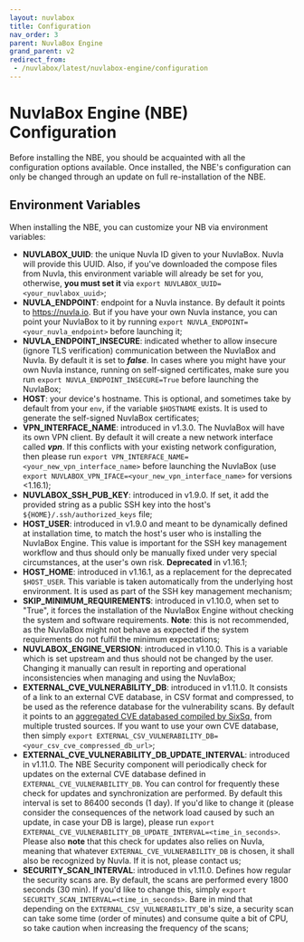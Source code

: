 ```yaml
---
layout: nuvlabox
title: Configuration
nav_order: 3
parent: NuvlaBox Engine
grand_parent: v2
redirect_from:
 - /nuvlabox/latest/nuvlabox-engine/configuration
---
```


# NuvlaBox Engine (NBE) Configuration

Before installing the NBE, you should be acquainted with all the configuration options available. Once installed, the NBE's configuration can only be changed through an update on full re-installation of the NBE.


## Environment Variables

When installing the NBE, you can customize your NB via environment variables:

 - **NUVLABOX_UUID**: the unique Nuvla ID given to your NuvlaBox. Nuvla will provide this UUID. Also, if you've downloaded the compose files from Nuvla, this environment variable will already be set for you, otherwise, **you must set it** via `export NUVLABOX_UUID=<your_nuvlabox_uuid>`;
 - **NUVLA_ENDPOINT**: endpoint for a Nuvla instance. By default it points to https://nuvla.io. But if you have your own Nuvla instance, you can point your NuvlaBox to it by running `export NUVLA_ENDPOINT=<your_nuvla_endpoint>` before launching it;
 - **NUVLA_ENDPOINT_INSECURE**: indicated whether to allow insecure (ignore TLS verification) communication between the NuvlaBox and Nuvla. By default it is set to **_false_**. In cases where you might have your own Nuvla instance, running on self-signed certificates, make sure you run `export NUVLA_ENDPOINT_INSECURE=True` before launching the NuvlaBox;
 - **HOST**: your device's hostname. This is optional, and sometimes take by default from your `env`, if the variable `$HOSTNAME` exists. It is used to generate the self-signed NuvlaBox certificates;
 - **VPN_INTERFACE_NAME**: introduced in v1.3.0. The NuvlaBox will have its own VPN client. By default it will create a new network interface called **_vpn_**. If this conflicts with your existing network configuration, then please run `export VPN_INTERFACE_NAME=<your_new_vpn_interface_name>` before launching the NuvlaBox (use `export NUVLABOX_VPN_IFACE=<your_new_vpn_interface_name>` for versions <1.16.1);
 - **NUVLABOX_SSH_PUB_KEY**: introduced in v1.9.0. If set, it add the provided string as a public SSH key into the host's `${HOME}/.ssh/authorized_keys` file;
 - **HOST_USER**: introduced in v1.9.0 and meant to be dynamically defined at installation time, to match the host's user who is installing the NuvlaBox Engine. This value is important for the SSH key management workflow and thus should only be manually fixed under very special circumstances, at the user's own risk. **Deprecated** in v1.16.1;
 - **HOST_HOME**: introduced in v1.16.1, as a replacement for the deprecated `$HOST_USER`. This variable is taken automatically from the underlying host environment. It is used as part of the SSH key management mechanism;
 - **SKIP_MINIMUM_REQUIREMENTS**: introduced in v1.10.0, when set to "True", it forces the installation of the NuvlaBox Engine without checking the system and software requirements. **Note**: this is not recommended, as the NuvlaBox might not behave as expected if the system requirements do not fulfil the minimum expectations;
 - **NUVLABOX_ENGINE_VERSION**: introduced in v1.10.0. This is a variable which is set upstream and thus should not be changed by the user. Changing it manually can result in reporting and operational inconsistencies when managing and using the NuvlaBox;
 - **EXTERNAL_CVE_VULNERABILITY_DB**: introduced in v1.11.0. It consists of a link to an external CVE database, in CSV format and compressed, to be used as the reference database for the vulnerability scans. By default it points to an [aggregated CVE databased compiled by SixSq](https://github.com/nuvla/vuln-db/blob/main/databases/all.aggregated.csv.gz), from multiple trusted sources. If you want to use your own CVE database, then simply `export EXTERNAL_CSV_VULNERABILITY_DB=<your_csv_cve_compressed_db_url>`;
 - **EXTERNAL_CVE_VULNERABILITY_DB_UPDATE_INTERVAL**: introduced in v1.11.0. The NBE Security component will periodically check for updates on the external CVE database defined in `EXTERNAL_CVE_VULNERABILITY_DB`. You can control for frequently these check for updates and synchronization are performed. By default this interval is set to 86400 seconds (1 day). If you'd like to change it (please consider the consequences of the network load caused by such an update, in case your DB is large), please run `export EXTERNAL_CVE_VULNERABILITY_DB_UPDATE_INTERVAL=<time_in_seconds>`. Please also **note** that this check for updates also relies on Nuvla, meaning that whatever `EXTERNAL_CVE_VULNERABILITY_DB` is chosen, it shall also be recognized by Nuvla. If it is not, please contact us;
 - **SECURITY_SCAN_INTERVAL**: introduced in v1.11.0. Defines how regular the security scans are. By default, the scans are performed every 1800 seconds (30 min). If you'd like to change this, simply `export SECURITY_SCAN_INTERVAL=<time_in_seconds>`. Bare in mind that depending on the `EXTERNAL_CSV_VULNERABILITY_DB`'s size, a security scan can take some time (order of minutes) and consume quite a bit of CPU, so take caution when increasing the frequency of the scans;